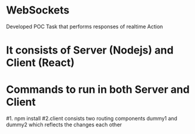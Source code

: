 # WebSockets
Developed POC Task that performs responses of realtime Action 
# It consists of Server (Nodejs) and Client (React)
 # Commands to run in both Server and Client
#1. npm install
#2.client consists two routing components dummy1 and dummy2
which reflects the changes each other

